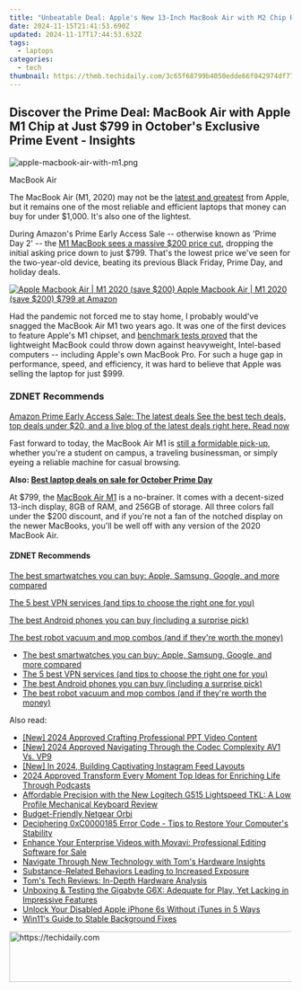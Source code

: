 ```yaml
---
title: "Unbeatable Deal: Apple's New 13-Inch MacBook Air with M2 Chip Hits Historic Lows on Cyber Monday - Exclusive Offer Insights From ZDNet"
date: 2024-11-15T21:41:53.690Z
updated: 2024-11-17T17:44:53.632Z
tags:
  - laptops
categories:
  - tech
thumbnail: https://thmb.techidaily.com/3c65f68799b4050edde66f042974df77982abdb35ad2689534997125a364839c.jpg
---
```


## Discover the Prime Deal: MacBook Air with Apple M1 Chip at Just $799 in October's Exclusive Prime Event - Insights

![apple-macbook-air-with-m1.png](https://www.zdnet.com/a/img/resize/dce53dea69363320ee3e8442e3435d1988eaf306/2020/11/10/52a30c8c-5bc2-4301-820f-6490424f0ee2/apple-macbook-air-with-m1.png?auto=webp&width=1280)

MacBook Air

The MacBook Air (M1, 2020) may not be the [latest and greatest](https://www.zdnet.com/article/apple-macbook-air-m2-2022-review/?ftag=TRE-03-10aaa6b&bhid=%7B%24external%5Fid%7D&mid=%7B%24MESSAGE%5FID%7D&cid=%7B%24contact%5Fid%7D) from Apple, but it remains one of the most reliable and efficient laptops that money can buy for under $1,000\. It's also one of the lightest. 

During Amazon's Prime Early Access Sale -- otherwise known as 'Prime Day 2' -- the [M1 MacBook sees a massive $200 price cut](https://buy.geni.us/Proxy.ashx?TSID=368250&GR%5FURL=https%3A%2F%2Fwww.amazon.com%2FApple-MacBook-13-inch-256GB-Storage%2Fdp%2FB08N5KWB9H%3Ftag%3Dzd-buy-button-20%26ascsubtag%3D%5F%5FCOM%5FCLICK%5FID%5F%5F%7Cafe8be21-9ac1-4445-aad8-e9d96d91f4d5%7Cdtp&dtb=1), dropping the initial asking price down to just $799\. That's the lowest price we've seen for the two-year-old device, beating its previous Black Friday, Prime Day, and holiday deals. 

[![Apple Macbook Air | M1 2020 (save $200)](https://www.zdnet.com/a/img/resize/4e2d1af1a36bba35a744ceb3abdd99e04415b708/2021/08/25/96fc3e1c-9e32-405c-9e28-f7f819a45625/m1-macbook-air.jpg?auto=webp&fit=crop&height=172.5&width=294) Apple Macbook Air | M1 2020 (save $200) $799 at Amazon](https://buy.geni.us/Proxy.ashx?TSID=368250&GR%5FURL=https%3A%2F%2Fwww.amazon.com%2FApple-MacBook-13-inch-256GB-Storage%2Fdp%2FB08N5KWB9H%2F%3Ftag%3Dzd-buy-button-20%26ascsubtag%3D%5F%5FCOM%5FCLICK%5FID%5F%5F%7Cafe8be21-9ac1-4445-aad8-e9d96d91f4d5%7Cdtp&dtb=1)

Had the pandemic not forced me to stay home, I probably would've snagged the MacBook Air M1 two years ago. It was one of the first devices to feature Apple's M1 chipset, and [benchmark tests proved](https://www.zdnet.com/article/apple-m1-speed-tests-new-arm-macbook-air-blows-away-intel-based-macbook-pro/) that the lightweight MacBook could throw down against heavyweight, Intel-based computers -- including Apple's own MacBook Pro. For such a huge gap in performance, speed, and efficiency, it was hard to believe that Apple was selling the laptop for just $999\. 

### **ZDNET** Recommends

[Amazon Prime Early Access Sale: The latest deals See the best tech deals, top deals under $20, and a live blog of the latest deals right here.  Read now](https://www.zdnet.com/collection/amazon-prime-day/)

Fast forward to today, the MacBook Air M1 is [still a formidable pick-up](https://www.zdnet.com/article/m1-macbook-air-long-term-review/), whether you're a student on campus, a traveling businessman, or simply eyeing a reliable machine for casual browsing.

**Also: [Best laptop deals on sale for October Prime Day](https://www.zdnet.com/article/best-holiday-laptop-deals-2022/)**

At $799, the [MacBook Air M1](https://buy.geni.us/Proxy.ashx?TSID=368250&GR%5FURL=https%3A%2F%2Fwww.amazon.com%2FApple-MacBook-13-inch-256GB-Storage%2Fdp%2FB08N5KWB9H%2F%3Ftag%3Dzd-buy-button-20%26ascsubtag%3D%5F%5FCOM%5FCLICK%5FID%5F%5F%7Cafe8be21-9ac1-4445-aad8-e9d96d91f4d5%7Cdtp&dtb=1) is a no-brainer. It comes with a decent-sized 13-inch display, 8GB of RAM, and 256GB of storage. All three colors fall under the $200 discount, and if you're not a fan of the notched display on the newer MacBooks, you'll be well off with any version of the 2020 MacBook Air. 

#### **ZDNET** Recommends

[The best smartwatches you can buy: Apple, Samsung, Google, and more compared](https://www.zdnet.com/article/best-smartwatch/ "The best smartwatches you can buy: Apple, Samsung, Google, and more compared")

[The 5 best VPN services (and tips to choose the right one for you)](https://www.zdnet.com/article/best-vpn/ "The 5 best VPN services (and tips to choose the right one for you)")

[The best Android phones you can buy (including a surprise pick)](https://www.zdnet.com/article/best-android-phone/ "The best Android phones you can buy (including a surprise pick)")

[The best robot vacuum and mop combos (and if they're worth the money)](https://www.zdnet.com/article/best-robot-vacuum-mop/ "The best robot vacuum and mop combos (and if they're worth the money)")

* [The best smartwatches you can buy: Apple, Samsung, Google, and more compared](https://www.zdnet.com/article/best-smartwatch/ "The best smartwatches you can buy: Apple, Samsung, Google, and more compared")
* [The 5 best VPN services (and tips to choose the right one for you)](https://www.zdnet.com/article/best-vpn/ "The 5 best VPN services (and tips to choose the right one for you)")
* [The best Android phones you can buy (including a surprise pick)](https://www.zdnet.com/article/best-android-phone/ "The best Android phones you can buy (including a surprise pick)")
* [The best robot vacuum and mop combos (and if they're worth the money)](https://www.zdnet.com/article/best-robot-vacuum-mop/ "The best robot vacuum and mop combos (and if they're worth the money)")

<ins class="adsbygoogle"
     style="display:block"
     data-ad-format="autorelaxed"
     data-ad-client="ca-pub-7571918770474297"
     data-ad-slot="1223367746"></ins>

<ins class="adsbygoogle"
     style="display:block"
     data-ad-client="ca-pub-7571918770474297"
     data-ad-slot="8358498916"
     data-ad-format="auto"
     data-full-width-responsive="true"></ins>

<span class="atpl-alsoreadstyle">Also read:</span>
<div><ul>
<li><a href="https://screen-video-capture.techidaily.com/new-2024-approved-crafting-professional-ppt-video-content/"><u>[New] 2024 Approved Crafting Professional PPT Video Content</u></a></li>
<li><a href="https://article-posts.techidaily.com/new-2024-approved-navigating-through-the-codec-complexity-av1-vs-vp9/"><u>[New] 2024 Approved Navigating Through the Codec Complexity AV1 Vs. VP9</u></a></li>
<li><a href="https://instagram-video-files.techidaily.com/new-in-2024-building-captivating-instagram-feed-layouts/"><u>[New] In 2024, Building Captivating Instagram Feed Layouts</u></a></li>
<li><a href="https://article-files.techidaily.com/2024-approved-transform-every-moment-top-ideas-for-enriching-life-through-podcasts/"><u>2024 Approved Transform Every Moment Top Ideas for Enriching Life Through Podcasts</u></a></li>
<li><a href="https://hardware-reviews.techidaily.com/affordable-precision-with-the-new-logitech-g515-lightspeed-tkl-a-low-profile-mechanical-keyboard-review/"><u>Affordable Precision with the New Logitech G515 Lightspeed TKL: A Low Profile Mechanical Keyboard Review</u></a></li>
<li><a href="https://hardware-reviews.techidaily.com/budget-friendly-netgear-orbi/"><u>Budget-Friendly Netgear Orbi</u></a></li>
<li><a href="https://tech-recovery.techidaily.com/deciphering-0xc0000185-error-code-tips-to-restore-your-computers-stability/"><u>Deciphering 0xC0000185 Error Code - Tips to Restore Your Computer's Stability</u></a></li>
<li><a href="https://eaxpv-info.techidaily.com/enhance-your-enterprise-videos-with-movavi-professional-editing-software-for-sale/"><u>Enhance Your Enterprise Videos with Movavi: Professional Editing Software for Sale</u></a></li>
<li><a href="https://hardware-reviews.techidaily.com/navigate-through-new-technology-with-toms-hardware-insights/"><u>Navigate Through New Technology with Tom's Hardware Insights</u></a></li>
<li><a href="https://hardware-reviews.techidaily.com/substance-related-behaviors-leading-to-increased-exposure/"><u>Substance-Related Behaviors Leading to Increased Exposure</u></a></li>
<li><a href="https://hardware-reviews.techidaily.com/toms-tech-reviews-in-depth-hardware-analysis/"><u>Tom's Tech Reviews: In-Depth Hardware Analysis</u></a></li>
<li><a href="https://hardware-reviews.techidaily.com/unboxing-and-testing-the-gigabyte-g6x-adequate-for-play-yet-lacking-in-impressive-features/"><u>Unboxing & Testing the Gigabyte G6X: Adequate for Play, Yet Lacking in Impressive Features</u></a></li>
<li><a href="https://ios-unlock.techidaily.com/unlock-your-disabled-apple-iphone-6s-without-itunes-in-5-ways-by-drfone-ios/"><u>Unlock Your Disabled Apple iPhone 6s Without iTunes in 5 Ways</u></a></li>
<li><a href="https://windows11.techidaily.com/win11s-guide-to-stable-background-fixes/"><u>Win11's Guide to Stable Background Fixes</u></a></li>
</ul></div>

<!-- affiliate ads begin -->
<a href="https://unicoeye.pxf.io/c/5597632/2134249/18498" target="_top" id="2134249">
  <img src="//a.impactradius-go.com/display-ad/18498-2134249" border="0" alt="https://techidaily.com" width="728" height="90"/>
</a>
<img height="0" width="0" src="https://unicoeye.pxf.io/i/5597632/2134249/18498" style="position:absolute;visibility:hidden;" border="0" />
<!-- affiliate ads end -->

